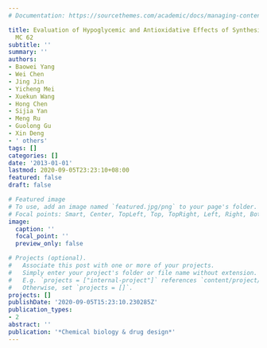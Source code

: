 ```yaml
---
# Documentation: https://sourcethemes.com/academic/docs/managing-content/

title: Evaluation of Hypoglycemic and Antioxidative Effects of Synthesized Peptide
  MC 62
subtitle: ''
summary: ''
authors:
- Baowei Yang
- Wei Chen
- Jing Jin
- Yicheng Mei
- Xuekun Wang
- Hong Chen
- Sijia Yan
- Meng Ru
- Guolong Gu
- Xin Deng
- ' others'
tags: []
categories: []
date: '2013-01-01'
lastmod: 2020-09-05T23:23:10+08:00
featured: false
draft: false

# Featured image
# To use, add an image named `featured.jpg/png` to your page's folder.
# Focal points: Smart, Center, TopLeft, Top, TopRight, Left, Right, BottomLeft, Bottom, BottomRight.
image:
  caption: ''
  focal_point: ''
  preview_only: false

# Projects (optional).
#   Associate this post with one or more of your projects.
#   Simply enter your project's folder or file name without extension.
#   E.g. `projects = ["internal-project"]` references `content/project/deep-learning/index.md`.
#   Otherwise, set `projects = []`.
projects: []
publishDate: '2020-09-05T15:23:10.230285Z'
publication_types:
- 2
abstract: ''
publication: '*Chemical biology & drug design*'
---
```

